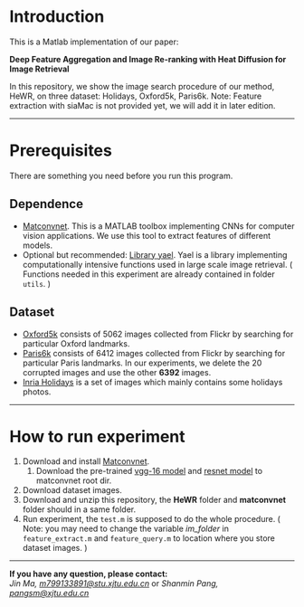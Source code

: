 # Introduction
This is a Matlab implementation of our paper:

**Deep Feature Aggregation and Image Re-ranking with Heat Diffusion for Image Retrieval**

In this repository, we show the image search procedure of our method, HeWR, on three dataset: Holidays, Oxford5k, Paris6k.
Note: Feature extraction with siaMac is not provided yet, we will add it in later edition.
***
# Prerequisites
There are something you need before you run this program.
## Dependence
* [Matconvnet][1]. This is a MATLAB toolbox implementing CNNs for computer vision applications. We use this tool to extract features of different models.
* Optional but recommended: [Library yael][2]. Yael is a library implementing computationally intensive functions used in large scale image retrieval. ( Functions needed in this experiment are already contained in folder `utils`. ) 
## Dataset
* [Oxford5k][3] consists of 5062 images collected from Flickr by searching for particular Oxford landmarks.
* [Paris6k][4] consists of 6412 images collected from Flickr by searching for particular Paris landmarks. In our experiments, we delete the 20 corrupted images and use the other **6392** images.
* [Inria Holidays][5] is a set of images which mainly contains some holidays photos.
***
# How to run experiment
1. Download and install [Matconvnet][1].
    1. Download the pre-trained [vgg-16 model][6] and [resnet model][7] to matconvnet root dir.
2. Download dataset images.
3. Download and unzip this repository, the **HeWR** folder and **matconvnet** folder should in a same folder.
4. Run experiment, the `test.m` is supposed to do the whole procedure. 
( Note: you may need to change the variable *im_folder* in `feature_extract.m` and `feature_query.m` to location where you store dataset images. )

***
**If you have any question, please contact:**  
*Jin Ma, m799133891@stu.xjtu.edu.cn* or *Shanmin Pang, pangsm@xjtu.edu.cn*

[1]: http://www.vlfeat.org/matconvnet/ "matconvnet home"
[2]: https://gforge.inria.fr/projects/yael/ "yael home"
[3]: http://www.robots.ox.ac.uk/~vgg/data/oxbuildings/ "Oxford dataset"
[4]: http://www.robots.ox.ac.uk/~vgg/data/parisbuildings/ "Paris dataset"
[5]: http://lear.inrialpes.fr/~jegou/data.php#holidays "Holidays dataset"
[6]: http://www.vlfeat.org/matconvnet/models/imagenet-vgg-verydeep-16.mat "vgg-16 model"
[7]: http://www.vlfeat.org/matconvnet/models/imagenet-resnet-50-dag.mat "resnet model"
